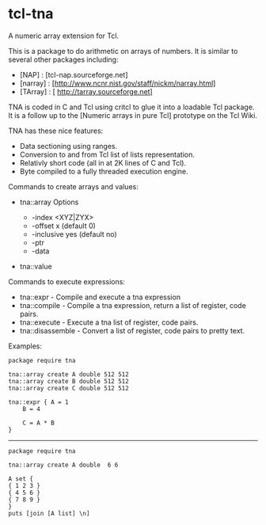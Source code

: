 tcl-tna
=======

A numeric array extension for Tcl.

This is a package to do arithmetic on arrays of numbers.  It is similar
to several other packages including:

   * [NAP] : [tcl-nap.sourceforge.net]
   * [narray] : [http://www.ncnr.nist.gov/staff/nickm/narray.html]
   * [TArray] : [ http://tarray.sourceforge.net]

TNA is coded in C and Tcl using critcl to glue it into a loadable Tcl package.
It is a follow up to the [Numeric arrays in pure Tcl] prototype on the Tcl Wiki.

TNA has these nice features:

   * Data sectioning using ranges.
   * Conversion to and from Tcl list of lists representation.
   * Relativly short code (all in at 2K lines of C and Tcl).
   * Byte compiled to a fully threaded execution engine.


Commands to create arrays and values:

 * tna::array
   Options

     * -index <XYZ|ZYX>
     * -offset x	(default 0)
     * -inclusive yes	(default no)
     * -ptr  <bare pointer>
     * -data <bytearray>

 * tna::value

Commands to execute expressions:

 * tna::expr	- Compile and execute a tna expression
 * tna::compile - Compile a tna expression, return a list of register, code pairs.
 * tna::execute - Execute a tna list of register, code pairs.
 * tna::disassemble - Convert a list of register, code pairs to pretty text.

Examples:

    package require tna

    tna::array create A double 512 512
    tna::array create B double 512 512
    tna::array create C double 512 512

    tna::expr { A = 1
		B = 4
		    
		C = A * B 
    }


--------------

    package require tna

    tna::array create A double  6 6

    A set {
	{ 1 2 3 }
	{ 4 5 6 }
	{ 7 8 9 }
    }
    puts [join [A list] \n]



